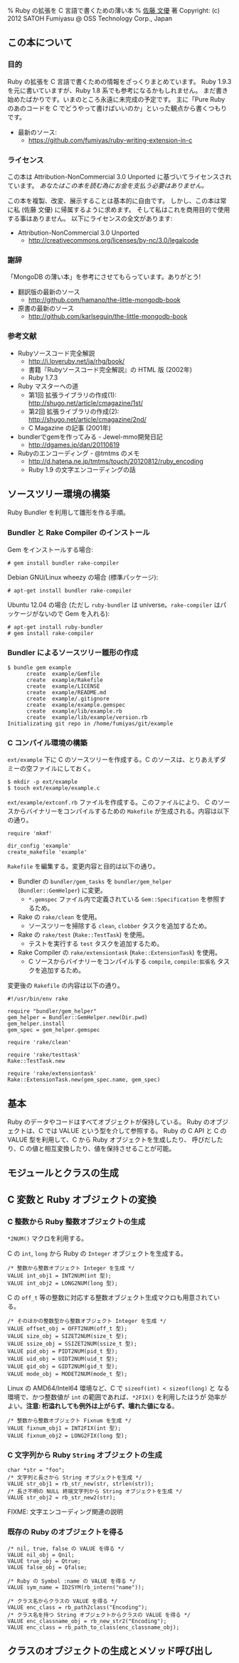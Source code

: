 % Ruby の拡張を C 言語で書くための薄い本
% [佐藤 文優](https://twitter.com/satoh_fumiyasu) 著
  Copyright: (c) 2012 SATOH Fumiyasu @ OSS Technology Corp., Japan

## この本について

### 目的

Ruby の拡張を C 言語で書くための情報をざっくりまとめています。
Ruby 1.9.3 を元に書いていますが、Ruby 1.8 系でも参考になるかもしれません。
まだ書き始めたばかりです。いまのところ永遠に未完成の予定です。
主に「Pure Ruby のあのコードを C でどうやって書けばいいのか」といった観点から書くつもりです。

  * 最新のソース:
    + <https://github.com/fumiyas/ruby-writing-extension-in-c>

### ライセンス

この本は Attribution-NonCommercial 3.0 Unported に基づいてライセンスされています。
*あなたはこの本を読む為にお金を支払う必要はありません。*

この本を複製、改変、展示することは基本的に自由です。
しかし、この本は常に私 (佐藤 文優) に帰属するように求めます。
そして私はこれを商用目的で使用する事はありません。
以下にライセンスの全文があります:

  * Attribution-NonCommercial 3.0 Unported
    + <http://creativecommons.org/licenses/by-nc/3.0/legalcode>

### 謝辞

「MongoDB の薄い本」を参考にさせてもらっています。ありがとう!

  * 翻訳版の最新のソース
    + <http://github.com/hamano/the-little-mongodb-book>
  * 原書の最新のソース
    + <http://github.com/karlseguin/the-little-mongodb-book>

### 参考文献

  * Rubyソースコード完全解説
    + <http://i.loveruby.net/ja/rhg/book/>
    + 書籍『Rubyソースコード完全解説』の HTML 版 (2002年)
    + Ruby 1.7.3
  * Ruby マスターへの道
    + 第1回 拡張ライブラリの作成(1): <http://shugo.net/article/cmagazine/1st/>
    + 第2回 拡張ライブラリの作成(2): <http://shugo.net/article/cmagazine/2nd/>
    + C Magazine の記事 (2001年)
  * bundlerでgemを作ってみる - Jewel-mmo開発日記
    + <http://dgames.jp/dan/20110619>
  * Rubyのエンコーディング - @tmtms のメモ
    + <http://d.hatena.ne.jp/tmtms/touch/20120812/ruby_encoding>
    + Ruby 1.9 の文字エンコーディングの話

## ソースツリー環境の構築

Ruby Bundler を利用して雛形を作る手順。

### Bundler と Rake Compiler のインストール

Gem をインストールする場合:

	# gem install bundler rake-compiler

Debian GNU/Linux wheezy の場合 (標準パッケージ):

	# apt-get install bundler rake-compiler

Ubuntu 12.04 の場合 (ただし `ruby-bundler` は universe。`rake-compiler` はパッケージがないので Gem を入れる):

	# apt-get install ruby-bundler
	# gem install rake-compiler

### Bundler によるソースツリー雛形の作成

	$ bundle gem example
	      create  example/Gemfile
	      create  example/Rakefile
	      create  example/LICENSE
	      create  example/README.md
	      create  example/.gitignore
	      create  example/example.gemspec
	      create  example/lib/example.rb
	      create  example/lib/example/version.rb
	Initializating git repo in /home/fumiyas/git/example

### C コンパイル環境の構築

`ext/example` 下に C のソースツリーを作成する。C のソースは、とりあえずダミーの空ファイルにしておく。

	$ mkdir -p ext/example
	$ touch ext/example/example.c

`ext/example/extconf.rb` ファイルを作成する。このファイルにより、
C のソースからバイナリーをコンパイルするための `Makefile`
が生成される。内容は以下の通り。

	require 'mkmf'

	dir_config 'example'
	create_makefile 'example'

`Rakefile` を編集する。変更内容と目的は以下の通り。

  * Bundler の `bundler/gem_tasks` を `bundler/gem_helper` (`Bundler::GemHelper`) に変更。
    + `*.gemspec` ファイル内で定義されている `Gem::Specification` を参照するため。
  * Rake の `rake/clean` を使用。
    + ソースツリーを掃除する `clean`, `clobber` タスクを追加するため。
  * Rake の `rake/test` (`Rake::TestTask`) を使用。
    + テストを実行する `test` タスクを追加するため。
  * Rake Compiler の `rake/extensiontask` (`Rake::ExtensionTask`) を使用。
    + C ソースからバイナリーをコンパイルする `compile`, `compile:拡張名` タスクを追加するため。

変更後の `Rakefile` の内容は以下の通り。

	#!/usr/bin/env rake

	require "bundler/gem_helper"
	gem_helper = Bundler::GemHelper.new(Dir.pwd)
	gem_helper.install
	gem_spec = gem_helper.gemspec

	require 'rake/clean'

	require 'rake/testtask'
	Rake::TestTask.new

	require 'rake/extensiontask'
	Rake::ExtensionTask.new(gem_spec.name, gem_spec)

## 基本

Ruby のデータやコードはすべてオブジェクトが保持している。
Ruby のオブジェクトは、C では VALUE という型を介して参照する。
Ruby の C API と C の VALUE 型を利用して、C から Ruby オブジェクトを生成したり、
呼びだしたり、C の値と相互変換したり、値を保持させることが可能。

## モジュールとクラスの生成

## C 変数と Ruby オブジェクトの変換

### C 整数から Ruby 整数オブジェクトの生成

`*2NUM()` マクロを利用する。

C の `int`, `long` から Ruby の `Integer` オブジェクトを生成する。

	/* 整数から整数オブジェクト Integer を生成 */
	VALUE int_obj1 = INT2NUM(int 型);
	VALUE int_obj2 = LONG2NUM(long 型);

C の `off_t` 等の整数に対応する整数オブジェクト生成マクロも用意されている。

	/* そのほかの整数型から整数オブジェクト Integer を生成 */
	VALUE offset_obj = OFFT2NUM(off_t 型);
	VALUE size_obj = SIZET2NUM(size_t 型);
	VALUE ssize_obj = SSIZET2NUM(ssize_t 型);
	VALUE pid_obj = PIDT2NUM(pid_t 型);
	VALUE uid_obj = UIDT2NUM(uid_t 型);
	VALUE gid_obj = GIDT2NUM(gid_t 型);
	VALUE mode_obj = MODET2NUM(mode_t 型);

Linux の AMD64/Intel64 環境など、C で `sizeof(int) < sizeof(long)` と
なる環境で、かつ整数値が `int` の範囲であれば、`*2FIX()` を利用したほうが
効率がよい。__注意: 桁溢れしても例外は上がらず、壊れた値になる__。

	/* 整数から整数オブジェクト Fixnum を生成 */
	VALUE fixnum_obj1 = INT2FIX(int 型);
	VALUE fixnum_obj2 = LONG2FIX(long 型);

### C 文字列から Ruby `String` オブジェクトの生成

	char *str = "foo";
	/* 文字列と長さから String オブジェクトを生成 */
	VALUE str_obj1 = rb_str_new(str, strlen(str));
	/* 長さ不明の NULL 終端文字列から String オブジェクトを生成 */
	VALUE str_obj2 = rb_str_new2(str);

FIXME: 文字エンコーディング関連の説明

### 既存の Ruby のオブジェクトを得る

	/* nil, true, false の VALUE を得る */
	VALUE nil_obj = Qnil;
	VALUE true_obj = Qtrue;
	VALUE false_obj = Qfalse;

	/* Ruby の Symbol :name の VALUE を得る */
	VALUE sym_name = ID2SYM(rb_intern("name"));

	/* クラス名からクラスの VALUE を得る */
	VALUE enc_class = rb_path2class("Encoding");
	/* クラス名を持つ String オブジェクトからクラスの VALUE を得る */
	VALUE enc_classname_obj = rb_new_str2("Encoding");
	VALUE enc_class = rb_path_to_class(enc_classname_obj);

## クラスのオブジェクトの生成とメソッド呼び出し

